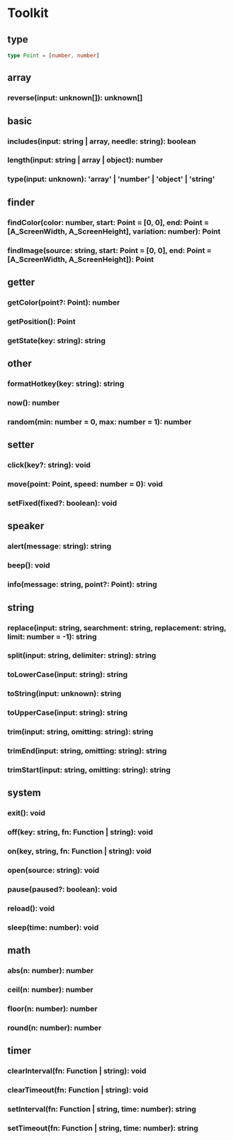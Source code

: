 # Toolkit

## type

```typescript
type Point = [number, number]
```

## array

### reverse(input: unknown[]): unknown[]

## basic

### includes(input: string | array, needle: string): boolean

### length(input: string | array | object): number

### type(input: unknown): 'array' | 'number' | 'object' | 'string'

## finder

### findColor(color: number, start: Point = [0, 0], end: Point = [A_ScreenWidth, A_ScreenHeight], variation: number): Point

### findImage(source: string, start: Point = [0, 0], end: Point = [A_ScreenWidth, A_ScreenHeight]): Point

## getter

### getColor(point?: Point): number

### getPosition(): Point

### getState(key: string): string

## other

### formatHotkey(key: string): string

### now(): number

### random(min: number = 0, max: number = 1): number

## setter

### click(key?: string): void

### move(point: Point, speed: number = 0): void

### setFixed(fixed?: boolean): void

## speaker

### alert(message: string): string

### beep(): void

### info(message: string, point?: Point): string

## string

### replace(input: string, searchment: string, replacement: string, limit: number = -1): string

### split(input: string, delimiter: string): string

### toLowerCase(input: string): string

### toString(input: unknown): string

### toUpperCase(input: string): string

### trim(input: string, omitting: string): string

### trimEnd(input: string, omitting: string): string

### trimStart(input: string, omitting: string): string

## system

### exit(): void

### off(key: string, fn: Function | string): void

### on(key, string, fn: Function | string): void

### open(source: string): void

### pause(paused?: boolean): void

### reload(): void

### sleep(time: number): void

## math

### abs(n: number): number
  
### ceil(n: number): number

### floor(n: number): number

### round(n: number): number

## timer

### clearInterval(fn: Function | string): void

### clearTimeout(fn: Function | string): void

### setInterval(fn: Function | string, time: number): string

### setTimeout(fn: Function | string, time: number): string
